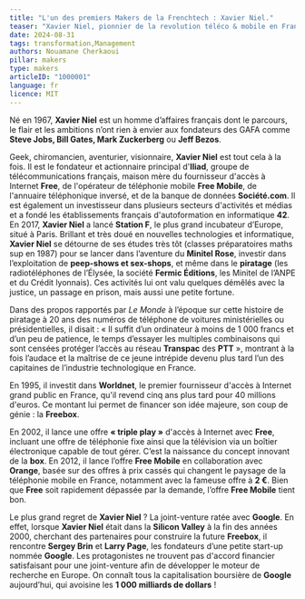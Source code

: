 ```yaml
---
title: "L'un des premiers Makers de la Frenchtech : Xavier Niel."
teaser: "Xavier Niel, pionnier de la revolution téléco & mobile en France. Son parcours audacieux, de l'internet à l'incubation de start-ups, en fait l'un des entrepreneurs les plus influents de l'Europe."
date: 2024-08-31
tags: transformation,Management
authors: Nouamane Cherkaoui
pillar: makers
type: makers
articleID: "1000001"
language: fr
licence: MIT
---
```


Né en 1967, **Xavier Niel** est un homme d’affaires français dont le parcours, le flair et les ambitions n’ont rien à envier aux fondateurs des GAFA comme **Steve Jobs, Bill Gates, Mark Zuckerberg** ou **Jeff Bezos**.

Geek, chiromancien, aventurier, visionnaire, **Xavier Niel** est tout cela à la fois. Il est le fondateur et actionnaire principal d'**Iliad**, groupe de télécommunications français, maison mère du fournisseur d'accès à Internet **Free**, de l'opérateur de téléphonie mobile **Free Mobile**, de l'annuaire téléphonique inversé, et de la banque de données **Société.com**. Il est également un investisseur dans plusieurs secteurs d'activités et médias et a fondé les établissements français d'autoformation en informatique **42**. En 2017, **Xavier Niel** a lancé **Station F**, le plus grand incubateur d’Europe, situé à Paris. Brillant et très doué en nouvelles technologies et informatique, **Xavier Niel** se détourne de ses études très tôt (classes préparatoires maths sup en 1987) pour se lancer dans l’aventure du **Minitel Rose**, investir dans l’exploitation de **peep-shows et sex-shops**, et même dans le **piratage** (les radiotéléphones de l’Élysée, la société **Fermic Éditions**, les Minitel de l’ANPE et du Crédit lyonnais). Ces activités lui ont valu quelques démêlés avec la justice, un passage en prison, mais aussi une petite fortune.

Dans des propos rapportés par *Le Monde* à l’époque sur cette histoire de piratage à 20 ans des numéros de téléphone de voitures ministérielles ou présidentielles, il disait : « Il suffit d’un ordinateur à moins de 1 000 francs et d’un peu de patience, le temps d’essayer les multiples combinaisons qui sont censées protéger l’accès au réseau **Transpac** des **PTT** », montrant à la fois l’audace et la maîtrise de ce jeune intrépide devenu plus tard l’un des capitaines de l’industrie technologique en France.

En 1995, il investit dans **Worldnet**, le premier fournisseur d'accès à Internet grand public en France, qu'il revend cinq ans plus tard pour 40 millions d'euros. Ce montant lui permet de financer son idée majeure, son coup de génie : la **Freebox**.

En 2002, il lance une offre **« triple play »** d'accès à Internet avec **Free**, incluant une offre de téléphonie fixe ainsi que la télévision via un boîtier électronique capable de tout gérer. C’est la naissance du concept innovant de la **box**. En 2012, il lance l’offre **Free Mobile** en collaboration avec **Orange**, basée sur des offres à prix cassés qui changent le paysage de la téléphonie mobile en France, notamment avec la fameuse offre à **2 €**. Bien que **Free** soit rapidement dépassée par la demande, l’offre **Free Mobile** tient bon.

Le plus grand regret de **Xavier Niel** ? La joint-venture ratée avec **Google**. En effet, lorsque **Xavier Niel** était dans la **Silicon Valley** à la fin des années 2000, cherchant des partenaires pour construire la future **Freebox**, il rencontre **Sergey Brin** et **Larry Page**, les fondateurs d’une petite start-up nommée **Google**. Les protagonistes ne trouvent pas d'accord financier satisfaisant pour une joint-venture afin de développer le moteur de recherche en Europe. On connaît tous la capitalisation boursière de **Google** aujourd’hui, qui avoisine les **1 000 milliards de dollars** !
